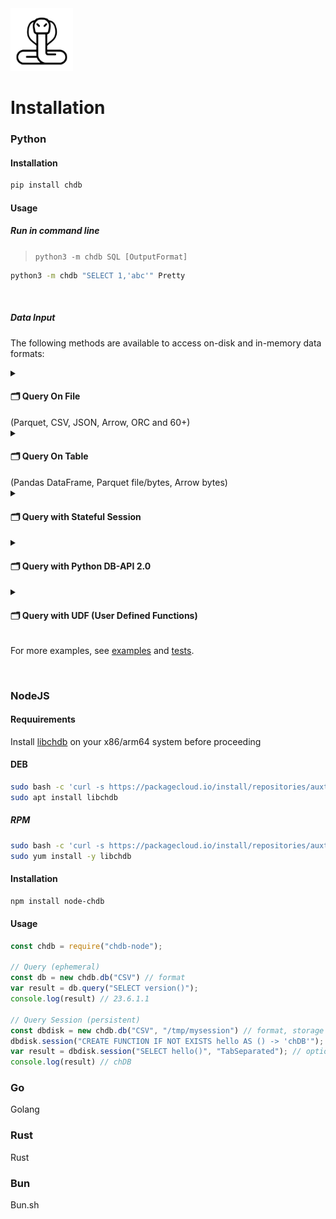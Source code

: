<img src="logo.png" width=100>

# Installation

<!-- tabs:start -->

### **Python**

#### Installation
```bash
pip install chdb
```

#### Usage

##### Run in command line
> `python3 -m chdb SQL [OutputFormat]`
```bash
python3 -m chdb "SELECT 1,'abc'" Pretty
```

<br>

##### Data Input
The following methods are available to access on-disk and in-memory data formats:

<details>
    <summary><h4>🗂️ Query On File</h4> (Parquet, CSV, JSON, Arrow, ORC and 60+)</summary>

You can execute SQL and return desired format data.

```python
import chdb
res = chdb.query('select version()', 'Pretty'); print(res)
```

##### Work with Parquet or CSV
```python
# See more data type format in tests/format_output.py
res = chdb.query('select * from file("data.parquet", Parquet)', 'JSON'); print(res)
res = chdb.query('select * from file("data.csv", CSV)', 'CSV');  print(res)
print(f"SQL read {res.rows_read()} rows, {res.bytes_read()} bytes, elapsed {res.elapsed()} seconds")
```

##### Pandas dataframe output
```python
# See more in https://clickhouse.com/docs/en/interfaces/formats
chdb.query('select * from file("data.parquet", Parquet)', 'Dataframe')
```
</details>

<details>
    <summary><h4>🗂️ Query On Table</h4> (Pandas DataFrame, Parquet file/bytes, Arrow bytes) </summary>

##### Query On Pandas DataFrame
```python
import chdb.dataframe as cdf
import pandas as pd
# Join 2 DataFrames
df1 = pd.DataFrame({'a': [1, 2, 3], 'b': ["one", "two", "three"]})
df2 = pd.DataFrame({'c': [1, 2, 3], 'd': ["①", "②", "③"]})
ret_tbl = cdf.query(sql="select * from __tbl1__ t1 join __tbl2__ t2 on t1.a = t2.c",
                  tbl1=df1, tbl2=df2)
print(ret_tbl)
# Query on the DataFrame Table
print(ret_tbl.query('select b, sum(a) from __table__ group by b'))
```
</details>

<details>
  <summary><h4>🗂️ Query with Stateful Session</h4></summary>

##### Query Session
```python
from chdb import session as chs

## Create DB, Table, View in temp session, auto cleanup when session is deleted.
sess = chs.Session()
sess.query("CREATE DATABASE IF NOT EXISTS db_xxx ENGINE = Atomic")
sess.query("CREATE TABLE IF NOT EXISTS db_xxx.log_table_xxx (x String, y Int) ENGINE = Log;")
sess.query("INSERT INTO db_xxx.log_table_xxx VALUES ('a', 1), ('b', 3), ('c', 2), ('d', 5);")
sess.query(
    "CREATE VIEW db_xxx.view_xxx AS SELECT * FROM db_xxx.log_table_xxx LIMIT 4;"
)
print("Select from view:\n")
print(sess.query("SELECT * FROM db_xxx.view_xxx", "Pretty"))
```

see also: [test_stateful.py](tests/test_stateful.py).
</details>

<details>
    <summary><h4>🗂️ Query with Python DB-API 2.0</h4></summary>

```python
import chdb.dbapi as dbapi
print("chdb driver version: {0}".format(dbapi.get_client_info()))

conn1 = dbapi.connect()
cur1 = conn1.cursor()
cur1.execute('select version()')
print("description: ", cur1.description)
print("data: ", cur1.fetchone())
cur1.close()
conn1.close()
```
</details>


<details>
    <summary><h4>🗂️ Query with UDF (User Defined Functions)</h4></summary>

```python
from chdb.udf import chdb_udf
from chdb import query

@chdb_udf()
def sum_udf(lhs, rhs):
    return int(lhs) + int(rhs)

print(query("select sum_udf(12,22)"))
```

see also: [test_udf.py](tests/test_udf.py).
</details>

For more examples, see [examples](examples) and [tests](tests).

<br>



### **NodeJS**

#### Requuirements

<!-- tabs:start -->
Install [libchdb](https://github.com/metrico/libchdb) on your x86/arm64 system before proceeding
#### **DEB**
```bash
sudo bash -c 'curl -s https://packagecloud.io/install/repositories/auxten/chdb/script.deb.sh | os=any dist=any bash'
sudo apt install libchdb
```
##### **RPM**
```bash
sudo bash -c 'curl -s https://packagecloud.io/install/repositories/auxten/chdb/script.rpm.sh | os=rpm_any dist=rpm_any bash'
sudo yum install -y libchdb
```
<!-- tabs:end -->


#### Installation
```bash
npm install node-chdb
```

#### Usage
```javascript
const chdb = require("chdb-node");

// Query (ephemeral)
const db = new chdb.db("CSV") // format
var result = db.query("SELECT version()");
console.log(result) // 23.6.1.1

// Query Session (persistent)
const dbdisk = new chdb.db("CSV", "/tmp/mysession") // format, storage path
dbdisk.session("CREATE FUNCTION IF NOT EXISTS hello AS () -> 'chDB'");
var result = dbdisk.session("SELECT hello()", "TabSeparated"); // optional format override
console.log(result) // chDB
```

### **Go**

Golang

### **Rust**

Rust

### **Bun**

Bun.sh

<!-- tabs:end -->
